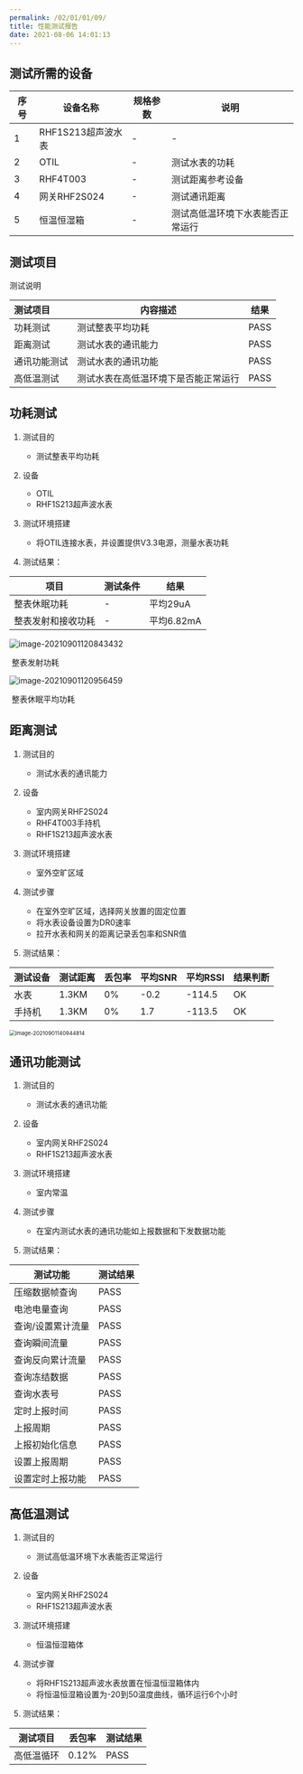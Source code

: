 ```yaml
---
permalink: /02/01/01/09/
title: 性能测试报告
date: 2021-08-06 14:01:13
---
```


## 测试所需的设备

| 序号 | 设备名称           | 规格参数 | 说明                             |
| ---- | ------------------ | -------- | -------------------------------- |
| 1    | RHF1S213超声波水表 | -        | -                                |
| 2    | OTIL               | -        | 测试水表的功耗                   |
| 3    | RHF4T003           | -        | 测试距离参考设备                 |
| 4    | 网关RHF2S024       | -        | 测试通讯距离                     |
| 5    | 恒温恒湿箱         | -        | 测试高低温环境下水表能否正常运行 |

## 测试项目

测试说明

| 测试项目     | 内容描述                             | 结果 |
| :----------- | ------------------------------------ | ---- |
| 功耗测试     | 测试整表平均功耗                     | PASS |
| 距离测试     | 测试水表的通讯能力                   | PASS |
| 通讯功能测试 | 测试水表的通讯功能                   | PASS |
| 高低温测试   | 测试水表在高低温环境下是否能正常运行 | PASS |

## 功耗测试

1. 测试目的
   - 测试整表平均功耗
2. 设备
   - OTIL
   - RHF1S213超声波水表
3. 测试环境搭建
   - 将OTIL连接水表，并设置提供V3.3电源，测量水表功耗
   
5. 测试结果：

| 项目               | 测试条件 | 结果       |
| ------------------ | -------- | ---------- |
| 整表休眠功耗       | -        | 平均29uA   |
| 整表发射和接收功耗 | -        | 平均6.82mA |

![image-20210901120843432](https://risinghf-wiki.oss-cn-shenzhen.aliyuncs.com/upload/img/ee5cbb424b180c819910d8c7c2018723.png)

​																													整表发射功耗

![image-20210901120956459](https://risinghf-wiki.oss-cn-shenzhen.aliyuncs.com/upload/img/aa128de09c760e32bf03da58f6e13417.png)

​																													整表休眠平均功耗

## 距离测试

1. 测试目的
   - 测试水表的通讯能力
2. 设备
   -   室内网关RHF2S024
   -   RHF4T003手持机
   -   RHF1S213超声波水表
3. 测试环境搭建
   - 室外空旷区域

4. 测试步骤
   - 在室外空旷区域，选择网关放置的固定位置
   - 将水表设备设置为DR0速率
   - 拉开水表和网关的距离记录丢包率和SNR值
5. 测试结果：

| 测试设备 | 测试距离 | 丢包率 | 平均SNR | 平均RSSI | 结果判断 |
| -------- | -------- | ------ | ------- | -------- | -------- |
| 水表     | 1.3KM    | 0%     | -0.2    | -114.5   | OK       |
| 手持机   | 1.3KM    | 0%     | 1.7     | -113.5   | OK       |

<img src="https://risinghf-wiki.oss-cn-shenzhen.aliyuncs.com/upload/img/2e13bd700dca3c28afba589208ae5030.png" alt="image-20210901140944814" style="zoom: 67%;" />

## 通讯功能测试

1. 测试目的
   - 测试水表的通讯功能
2. 设备
   -   室内网关RHF2S024
   -   RHF1S213超声波水表
3. 测试环境搭建
   - 室内常温	

4. 测试步骤
   - 在室内测试水表的通讯功能如上报数据和下发数据功能
5. 测试结果：

| 测试功能          | 测试结果 |
| ----------------- | -------- |
| 压缩数据帧查询    | PASS     |
| 电池电量查询      | PASS     |
| 查询/设置累计流量 | PASS     |
| 查询瞬间流量      | PASS     |
| 查询反向累计流量  | PASS     |
| 查询冻结数据      | PASS     |
| 查询水表号        | PASS     |
| 定时上报时间      | PASS     |
| 上报周期          | PASS     |
| 上报初始化信息    | PASS     |
| 设置上报周期      | PASS     |
| 设置定时上报功能  | PASS     |

## 高低温测试

1. 测试目的
   - 测试高低温环境下水表能否正常运行
2. 设备
   -   室内网关RHF2S024
   -   RHF1S213超声波水表
3. 测试环境搭建
   - 恒温恒湿箱体

4. 测试步骤
   - 将RHF1S213超声波水表放置在恒温恒湿箱体内
   - 将恒温恒湿箱设置为-20到50温度曲线，循环运行6个小时
5. 测试结果：

| 测试项目   | 丢包率 | 测试结果 |
| ---------- | ------ | -------- |
| 高低温循环 | 0.12%  | PASS     |

